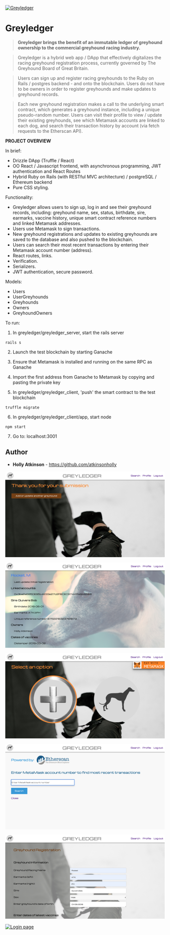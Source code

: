 
<a href="https://github.com/atkinsonholly/Greyledger/blob/master/greyledger_client/app/src/images/Greyledger_welcome.png"><img src="https://github.com/atkinsonholly/Greyledger/blob/master/greyledger_client/app/src/images/Greyledger_welcome.png" title="Greyledger" alt="Greyledger"></a>

# Greyledger

> **Greyledger brings the benefit of an immutable ledger of greyhound ownership to the commercial greyhound racing industry.**

> Greyledger is a hybrid web app / DApp that effectively digitalizes the racing greyhound registration process, currently governed by The Greyhound Board of Great Britain. 

> Users can sign up and register racing greyhounds to the Ruby on Rails / postgres backend - and onto the blockchain. Users do not have to be owners in order to register greyhounds and make updates to greyhound records.

> Each new greyhound registration makes a call to the underlying smart contract, which generates a greyhound instance, including a unique pseudo-random number. Users can visit their profile to view / update their existing greyhounds, see which Metamask accounts are linked to each dog, and search their transaction history by account (via fetch requests to the Etherscan API).


**PROJECT OVERVIEW**

In brief:

- Drizzle DApp (Truffle / React)
- OO React / Javascript frontend, with asynchronous programming, JWT authentication and React Routes
- Hybrid Ruby on Rails (with RESTful MVC architecture) / postgreSQL / Ethereum backend 
- Pure CSS styling.

Functionality:

- Greyledger allows users to sign up, log in and see their greyhound records, including: greyhound name, sex, status, birthdate, sire, earmarks, vaccine history, unique smart contract reference numbers and linked Metamask addresses.
- Users use Metamask to sign transactions.
- New greyhound registrations and updates to existing greyhounds are saved to the database and also pushed to the blockchain.
- Users can search their most recent transactions by entering their Metamask account number (address).
- React routes, links.
- Verification.
- Serializers.
- JWT authentication, secure password.

Models:

- Users
- UserGreyhounds
- Greyhounds
- Owners
- GreyhoundOwners

To run:

1. In greyledger/greyledger_server, start the rails server 
```
rails s
```

2. Launch the test blockchain by starting Ganache

3. Ensure that Metamask is installed and running on the same RPC as Ganache

4. Import the first address from Ganache to Metamask by copying and pasting the private key 

5. In greyledger/greyledger_client, 'push' the smart contract to the test blockchain 
```
truffle migrate
```

6. In greyledger/greyledger_client/app, start node
```
npm start
```

7. Go to: localhost:3001


## Author

* **Holly Atkinson** - https://github.com/atkinsonholly

<a href="https://github.com/atkinsonholly/Greyledger/blob/master/greyledger_client/app/src/images/Greyledger_success.png"><img src="https://github.com/atkinsonholly/Greyledger/blob/master/greyledger_client/app/src/images/Greyledger_success.png" title="Successful_transaction" alt="Successful transaction"></a>

<a href="https://github.com/atkinsonholly/Greyledger/blob/master/greyledger_client/app/src/images/Greyledger_greyhound.png"><img src="https://github.com/atkinsonholly/Greyledger/blob/master/greyledger_client/app/src/images/Greyledger_greyhound.png" title="Greyhound_page" alt="Greyhound page"></a>

<a href="https://github.com/atkinsonholly/Greyledger/blob/master/greyledger_client/app/src/images/Greyledger_add_or_update.png"><img src="https://github.com/atkinsonholly/Greyledger/blob/master/greyledger_client/app/src/images/Greyledger_add_or_update.png" title="Add_or_update" alt="Add or update"></a>

<a href="https://github.com/atkinsonholly/Greyledger/blob/master/greyledger_client/app/src/images/Greyledger_search_etherscan.png"><img src="https://github.com/atkinsonholly/Greyledger/blob/master/greyledger_client/app/src/images/Greyledger_search_etherscan.png" title="Search_page" alt="Search page"></a>

<a href="https://github.com/atkinsonholly/Greyledger/blob/master/greyledger_client/app/src/images/Greyledger_form.png"><img src="https://github.com/atkinsonholly/Greyledger/blob/master/greyledger_client/app/src/images/Greyledger_form.png" title="Example_form" alt="Example form"></a>

<a href="https://github.com/atkinsonholly/Greyledger/blob/master/greyledger_client/app/src/images/Greyledger_auth.png"><img src="https://github.com/atkinsonholly/Greyledger/blob/master/greyledger_client/app/src/images/Greyledger_auth.png" title="Login_page" alt="Login page"></a>
